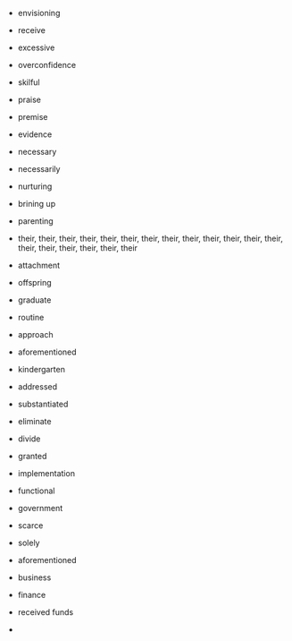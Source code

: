 - envisioning
- receive
- excessive
- overconfidence
- skilful
- praise

- premise 
- evidence
- necessary 
- necessarily
- nurturing
- brining up
- parenting

- their, their, their, their, their, their, their, their, their, their, their, their, their, their, their, their, their, their, their
- attachment 
- offspring
- graduate
- routine
- approach
- aforementioned
- kindergarten

- addressed
- substantiated 
- eliminate 
- divide 
- granted 
- implementation 
- functional

- government
- scarce
- solely
- aforementioned 
- business
- finance
- received funds

- 
